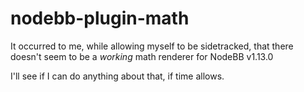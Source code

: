 # nodebb-plugin-math

It occurred to me, while allowing myself to be sidetracked, that there doesn't seem to be a *working* math renderer for NodeBB v1.13.0

I'll see if I can do anything about that, if time allows.